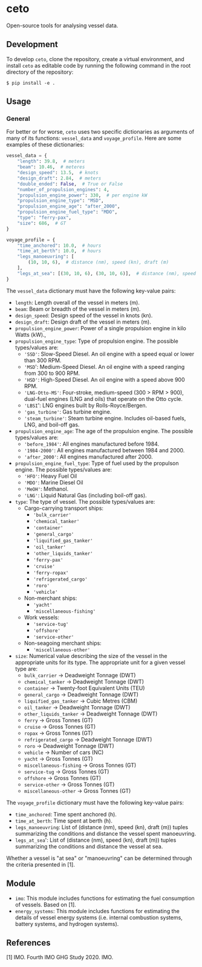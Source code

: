 # ceto

Open-source tools for analysing vessel data.

## Development

To develop `ceto`, clone the repository, create a virtual environment, and install `ceto` as editable code by running the following command in the root directory of the repository:

```
$ pip install -e .
```

## Usage

### General

For better or for worse, `ceto` uses two specific dictionaries as arguments of many of its functions: `vessel_data` and `voyage_profile`. Here are some examples of these dictionaries:

```python
vessel_data = {
    "length": 39.8,  # meters
    "beam": 10.46,  # meteres
    "design_speed": 13.5,  # knots
    "design_draft": 2.84,  # meters
    "double_ended": False,  # True or False
    "number_of_propulsion_engines": 4,
    "propulsion_engine_power": 330,  # per engine kW
    "propulsion_engine_type": "MSD",
    "propulsion_engine_age": "after_2000",
    "propulsion_engine_fuel_type": "MDO",
    "type": "ferry-pax",
    "size": 686,  # GT
}

voyage_profile = {
    "time_anchored": 10.0,  # hours
    "time_at_berth": 10.0,  # hours
    "legs_manoeuvring": [
        (10, 10, 6),  # distance (nm), speed (kn), draft (m)
    ],
    "legs_at_sea": [(30, 10, 6), (30, 10, 6)],  # distance (nm), speed (kn), draft (m)
}

```

The `vessel_data` dictionary must have the following key-value pairs:
- `length`: Length overall of the vessel in meters (m).
- `beam`: Beam or breadth of the vessel in meters (m).
- `design_speed`: Design speed of the vessel in knots (kn).
- `design_draft`: Design draft of the vessel in meters (m).
- `propulsion_engine_power`: Power of a single propulsion engine in kilo Watts (kW).,
- `propulsion_engine_type`: Type of propulsion engine. The possible types/values are:
  - `'SSD'`: Slow-Speed Diesel. An oil engine with a speed equal or lower than 300 RPM.
  - `'MSD`': Medium-Speed Diesel. An oil engine with a speed ranging from 300 to 900 RPM.
  - `'HSD'`: High-Speed Diesel. An oil engine with a speed above 900 RPM.
  - `'LNG-Otto-MS'`: Four-stroke, medium-speed (300 > RPM > 900), dual-fuel engines (LNG and oils) that operate on the Otto cycle.
  - `'LBSI`': LNG engines built by Rolls-Royce/Bergen.
  - `'gas_turbine'`: Gas turbine engine.
  - `'steam_turbine'`: Steam turbine engine. Includes oil-based fuels, LNG, and boil-off gas.
- `propulsion_engine_age`: The age of the propulsion engine. The possible types/values are:
  - `'before_1984'`: All engines manufactured before 1984.
  - `'1984-2000'`: All engines manufactured between 1984 and 2000.
  - `'after_2000'`: All engines manufactured after 2000.
- `propulsion_engine_fuel_type`: Type of fuel used by the propulson engine. The possible types/values are:
  - `'HFO'`: Heavy Fuel Oil
  - `'MDO'`: Marine Diesel Oil
  - `'MeOH'`: Methanol.
  - `'LNG'`: Liquid Natural Gas (including boil-off gas).
- `type`: The type of vessel. The possible types/values are:
  - Cargo-carrying transport ships:
    - `'bulk_carrier'`
    - `'chemical_tanker'`
    - `'container'`
    - `'general_cargo'`
    - `'liquified_gas_tanker'`
    - `'oil_tanker'`
    - `'other_liquids_tanker'`
    - `'ferry-pax'`
    - `'cruise'`
    - `'ferry-ropax'`
    - `'refrigerated_cargo'`
    - `'roro'`
    - `'vehicle'`
  - Non-merchant ships:
    - `'yacht'`
    - `'miscellaneous-fishing'`
  - Work vessels:
    - `'service-tug'`
    - `'offshore'`
    - `'service-other'`
  - Non-seagoing merchant ships:
    - `'miscellaneous-other'`
- `size`: Numerical value describing the size of the vessel in the appropriate units for its type. The appropriate unit for a given vessel type are:
  - `bulk_carrier` -> Deadweight Tonnage (DWT)
  - `chemical_tanker` -> Deadweight Tonnage (DWT)
  - `container` -> Twenty-foot Equivalent Units (TEU)
  - `general_cargo` -> Deadweight Tonnage (DWT)
  - `liquified_gas_tanker` -> Cubic Metres (CBM)
  - `oil_tanker` -> Deadweight Tonnage (DWT)
  - `other_liquids_tanker` -> Deadweight Tonnage (DWT)
  - `ferry` -> Gross Tonnes (GT)
  - `cruise` -> Gross Tonnes (GT)
  - `ropax` -> Gross Tonnes (GT)
  - `refrigerated_cargo` -> Deadweight Tonnage (DWT)
  - `roro` -> Deadweight Tonnage (DWT)
  - `vehicle` -> Number of cars (NC)
  - `yacht` -> Gross Tonnes (GT)
  - `miscellaneous-fishing` -> Gross Tonnes (GT)
  - `service-tug` -> Gross Tonnes (GT)
  - `offshore` -> Gross Tonnes (GT)
  - `service-other` -> Gross Tonnes (GT)
  - `miscellaneous-other` -> Gross Tonnes (GT)

The `voyage_profile` dictionary must have the following key-value pairs:

  - `time_anchored`: Time spent anchored (h).
  - `time_at_berth`: Time spent at berth (h).
  - `legs_manoeuvring`: List of (distance (nm), speed (kn), draft (m)) tuples summarizing the conditions and distance the vessel spent manoeuvring. 
  - `legs_at_sea`': List of (distance (nm), speed (kn), draft (m)) tuples summarizing the conditions and distance the vessel at sea.

Whether a vessel is "at sea" or "manoeuvring" can be determined through the criteria presented in [1].

## Module

- `imo`: This module includes functions for estimating the fuel consumption of vessels. Based on [1].
- `energy_systems`: This module includes functions for estimating the details of vessel energy systems (i.e. internal combustion systems, battery systems, and hydrogen systems).

## References

 [1] IMO. Fourth IMO GHG Study 2020. IMO.

